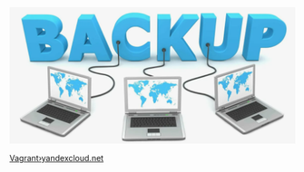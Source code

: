 <p align="center">
<img src="https://github.com/ikozhuhar/backup/blob/main/img/backup.png">
</p>


[Vagrant›yandexcloud.net](https://hashicorp-releases.yandexcloud.net/vagrant/2.4.2/)
